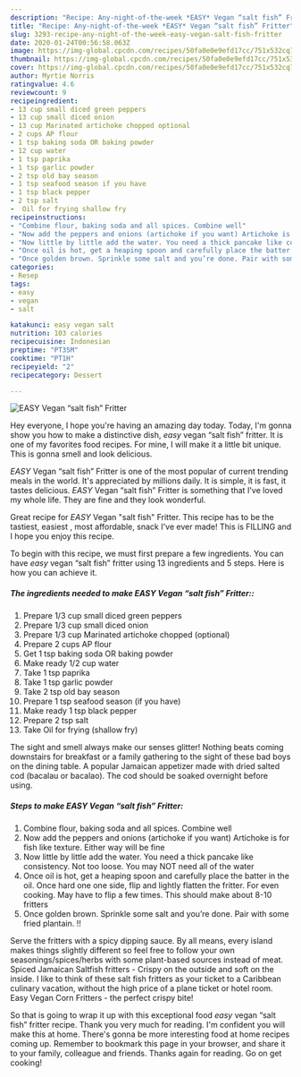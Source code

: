 ```yaml
---
description: "Recipe: Any-night-of-the-week *EASY* Vegan “salt fish” Fritter"
title: "Recipe: Any-night-of-the-week *EASY* Vegan “salt fish” Fritter"
slug: 3293-recipe-any-night-of-the-week-easy-vegan-salt-fish-fritter
date: 2020-01-24T00:56:58.063Z
image: https://img-global.cpcdn.com/recipes/50fa0e0e9efd17cc/751x532cq70/easy-vegan-salt-fish-fritter-recipe-main-photo.jpg
thumbnail: https://img-global.cpcdn.com/recipes/50fa0e0e9efd17cc/751x532cq70/easy-vegan-salt-fish-fritter-recipe-main-photo.jpg
cover: https://img-global.cpcdn.com/recipes/50fa0e0e9efd17cc/751x532cq70/easy-vegan-salt-fish-fritter-recipe-main-photo.jpg
author: Myrtie Norris
ratingvalue: 4.6
reviewcount: 9
recipeingredient:
- 13 cup small diced green peppers
- 13 cup small diced onion
- 13 cup Marinated artichoke chopped optional
- 2 cups AP flour
- 1 tsp baking soda OR baking powder
- 12 cup water
- 1 tsp paprika
- 1 tsp garlic powder
- 2 tsp old bay season
- 1 tsp seafood season if you have
- 1 tsp black pepper
- 2 tsp salt
-  Oil for frying shallow fry
recipeinstructions:
- "Combine flour, baking soda and all spices. Combine well"
- "Now add the peppers and onions (artichoke if you want) Artichoke is for fish like texture. Either way will be fine"
- "Now little by little add the water. You need a thick pancake like consistency. Not too loose. You may NOT need all of the water"
- "Once oil is hot, get a heaping spoon and carefully place the batter in the oil. Once hard one one side, flip and lightly flatten the fritter. For even cooking. May have to flip a few times. This should make about 8-10 fritters"
- "Once golden brown. Sprinkle some salt and you’re done. Pair with some fried plantain. !!"
categories:
- Resep
tags:
- easy
- vegan
- salt

katakunci: easy vegan salt
nutrition: 103 calories
recipecuisine: Indonesian
preptime: "PT35M"
cooktime: "PT1H"
recipeyield: "2"
recipecategory: Dessert

---
```



![*EASY* Vegan “salt fish” Fritter](https://img-global.cpcdn.com/recipes/50fa0e0e9efd17cc/751x532cq70/easy-vegan-salt-fish-fritter-recipe-main-photo.jpg)

Hey everyone, I hope you're having an amazing day today. Today, I'm gonna show you how to make a distinctive dish, *easy* vegan “salt fish” fritter. It is one of my favorites food recipes. For mine, I will make it a little bit unique. This is gonna smell and look delicious.

*EASY* Vegan “salt fish” Fritter is one of the most popular of current trending meals in the world. It's appreciated by millions daily. It is simple, it is fast, it tastes delicious. *EASY* Vegan “salt fish” Fritter is something that I've loved my whole life. They are fine and they look wonderful.

Great recipe for *EASY* Vegan &#34;salt fish&#34; Fritter. This recipe has to be the tastiest, easiest , most affordable, snack I&#39;ve ever made! This is FILLING and I hope you enjoy this recipe.


To begin with this recipe, we must first prepare a few ingredients. You can have *easy* vegan “salt fish” fritter using 13 ingredients and 5 steps. Here is how you can achieve it.

##### The ingredients needed to make *EASY* Vegan “salt fish” Fritter::

1. Prepare 1/3 cup small diced green peppers
1. Prepare 1/3 cup small diced onion
1. Prepare 1/3 cup Marinated artichoke chopped (optional)
1. Prepare 2 cups AP flour
1. Get 1 tsp baking soda OR baking powder
1. Make ready 1/2 cup water
1. Take 1 tsp paprika
1. Take 1 tsp garlic powder
1. Take 2 tsp old bay season
1. Prepare 1 tsp seafood season (if you have)
1. Make ready 1 tsp black pepper
1. Prepare 2 tsp salt
1. Take  Oil for frying (shallow fry)


The sight and smell always make our senses glitter! Nothing beats coming downstairs for breakfast or a family gathering to the sight of these bad boys on the dining table. A popular Jamaican appetizer made with dried salted cod (bacalau or bacalao). The cod should be soaked overnight before using. 

##### Steps to make *EASY* Vegan “salt fish” Fritter:

1. Combine flour, baking soda and all spices. Combine well
1. Now add the peppers and onions (artichoke if you want) Artichoke is for fish like texture. Either way will be fine
1. Now little by little add the water. You need a thick pancake like consistency. Not too loose. You may NOT need all of the water
1. Once oil is hot, get a heaping spoon and carefully place the batter in the oil. Once hard one one side, flip and lightly flatten the fritter. For even cooking. May have to flip a few times. This should make about 8-10 fritters
1. Once golden brown. Sprinkle some salt and you’re done. Pair with some fried plantain. !!


Serve the fritters with a spicy dipping sauce. By all means, every island makes things slightly different so feel free to follow your own seasonings/spices/herbs with some plant-based sources instead of meat. Spiced Jamaican Saltfish fritters - Crispy on the outside and soft on the inside. I like to think of these salt fish fritters as your ticket to a Caribbean culinary vacation, without the high price of a plane ticket or hotel room. Easy Vegan Corn Fritters - the perfect crispy bite! 

So that is going to wrap it up with this exceptional food *easy* vegan “salt fish” fritter recipe. Thank you very much for reading. I'm confident you will make this at home. There's gonna be more interesting food at home recipes coming up. Remember to bookmark this page in your browser, and share it to your family, colleague and friends. Thanks again for reading. Go on get cooking!
